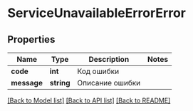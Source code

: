 # ServiceUnavailableErrorError

## Properties
Name | Type | Description | Notes
------------ | ------------- | ------------- | -------------
**code** | **int** | Код ошибки | 
**message** | **string** | Описание ошибки | 

[[Back to Model list]](../../README.md#documentation-for-models) [[Back to API list]](../../README.md#documentation-for-api-endpoints) [[Back to README]](../../README.md)

